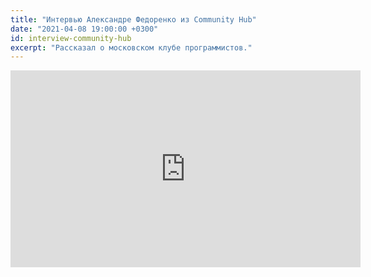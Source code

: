 ```yaml
---
title: "Интервью Александре Федоренко из Community Hub"
date: "2021-04-08 19:00:00 +0300"
id: interview-community-hub
excerpt: "Рассказал о московском клубе программистов."
---
```


<div class="video">
    <iframe width="560" height="315" src="https://www.youtube.com/embed/xk4Tg2QUtE0" title="YouTube video player" frameborder="0" allow="accelerometer; autoplay; clipboard-write; encrypted-media; gyroscope; picture-in-picture" allowfullscreen></iframe>
</div>
